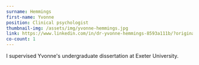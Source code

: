 ```yaml
---
surname: Hemmings
first-name: Yvonne
position: Clinical psychologist
thumbnail-img: /assets/img/yvonne-hemmings.jpg
link: https://www.linkedin.com/in/dr-yvonne-hemmings-8593a111b/?originalSubdomain=uk
co-count: 1
---
```


I supervised Yvonne's undergraduate dissertation at Exeter University. 


